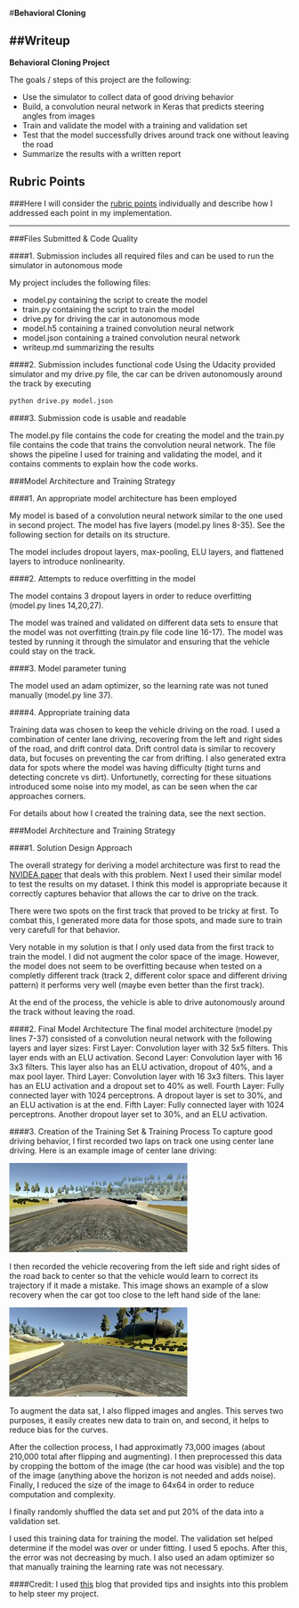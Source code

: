 #**Behavioral Cloning** 

##Writeup
---

**Behavioral Cloning Project**

The goals / steps of this project are the following:
* Use the simulator to collect data of good driving behavior
* Build, a convolution neural network in Keras that predicts steering angles from images
* Train and validate the model with a training and validation set
* Test that the model successfully drives around track one without leaving the road
* Summarize the results with a written report


[//]: # (Image References)
[centerLaneDriving]: ./examples/centerLaneDriving.jpg "Alt"
[errorControl]: ./examples/errorControl.jpg "Alt"
[noFlip]: ./examples/noFlip.jpg "Alt"
[yesFlip]: ./examples/yesFlip.jpg "Alt"

## Rubric Points
###Here I will consider the [rubric points](https://review.udacity.com/#!/rubrics/432/view) individually and describe how I addressed each point in my implementation.  

---
###Files Submitted & Code Quality

####1. Submission includes all required files and can be used to run the simulator in autonomous mode

My project includes the following files:
* model.py containing the script to create the model
* train.py containing the script to train the model
* drive.py for driving the car in autonomous mode
* model.h5 containing a trained convolution neural network 
* model.json containing a trained convolution neural network 
* writeup.md summarizing the results

####2. Submission includes functional code
Using the Udacity provided simulator and my drive.py file, the car can be driven autonomously around the track by executing 
```sh
python drive.py model.json
```

####3. Submission code is usable and readable

The model.py file contains the code for creating the model and the train.py file contains the code that trains the convolution neural network. The file shows the pipeline I used for training and validating the model, and it contains comments to explain how the code works.

###Model Architecture and Training Strategy

####1. An appropriate model architecture has been employed

My model is based of a convolution neural network similar to the one used in second project. The model has five layers (model.py lines 8-35). See the following section for details on its structure.

The model includes dropout layers, max-pooling, ELU layers, and flattened layers to introduce nonlinearity.

####2. Attempts to reduce overfitting in the model

The model contains 3 dropout layers in order to reduce overfitting (model.py lines 14,20,27). 

The model was trained and validated on different data sets to ensure that the model was not overfitting (train.py file code line 16-17). The model was tested by running it through the simulator and ensuring that the vehicle could stay on the track.

####3. Model parameter tuning

The model used an adam optimizer, so the learning rate was not tuned manually (model.py line 37).

####4. Appropriate training data

Training data was chosen to keep the vehicle driving on the road. I used a combination of center lane driving, recovering from the left and right sides of the road, and drift control data. Drift control data is similar to recovery data, but focuses on preventing the car from drifting. I also generated extra data for spots where the model was having difficulty (tight turns and detecting concrete vs dirt). Unfortunetly, correcting for these situations introduced some noise into my model, as can be seen when the car approaches corners.

For details about how I created the training data, see the next section. 

###Model Architecture and Training Strategy

####1. Solution Design Approach

The overall strategy for deriving a model architecture was first to read the [NVIDEA paper](http://images.nvidia.com/content/tegra/automotive/images/2016/solutions/pdf/end-to-end-dl-using-px.pdf) that deals with this problem. Next I used their similar model to test the results on my dataset. I think this model is appropriate because it correctly captures behavior that allows the car to drive on the track.

There were two spots on the first track that proved to be tricky at first. To combat this, I generated more data for those spots, and made sure to train very carefull for that behavior.

Very notable in my solution is that I only used data from the first track to train the model. I did not augment the color space of the image. However, the model does not seem to be overfitting because when tested on a completly different track (track 2, different color space and different driving pattern) it performs very well (maybe even better than the first track).  

At the end of the process, the vehicle is able to drive autonomously around the track without leaving the road.

####2. Final Model Architecture
The final model architecture (model.py lines 7-37) consisted of a convolution neural network with the following layers and layer sizes:
First Layer: Convolution layer with 32 5x5 filters. This layer ends with an ELU activation.
Second Layer: Convolution layer with 16 3x3 filters. This layer also has an ELU activation, dropout of 40%, and a max pool layer.
Third Layer: Convolution layer with 16 3x3 filters. This layer has an ELU activation and a dropout set to 40% as well.
Fourth Layer: Fully connected layer with 1024 perceptrons. A dropout layer is set to 30%, and an ELU activation is at the end.
Fifth Layer: Fully connected layer with 1024 perceptrons. Another dropout layer set to 30%, and an ELU activation.


####3. Creation of the Training Set & Training Process
To capture good driving behavior, I first recorded two laps on track one using center lane driving. Here is an example image of center lane driving:

![alt text][centerLaneDriving]


I then recorded the vehicle recovering from the left side and right sides of the road back to center so that the vehicle would learn to  correct its trajectory if it made a mistake. This image shows an example of a slow recovery when the car got too close to the left hand side of the lane:

![alt text][errorControl]


To augment the data sat, I also flipped images and angles. This serves two purposes, it easily creates new data to train on, and second, it helps to reduce bias for the curves.

After the collection process, I had approximatly 73,000 images (about 210,000 total after flipping and augmenting). I then preprocessed this data by cropping the bottom of the image (the car hood was visible) and the top of the image (anything above the horizon is not needed and adds noise). Finally, I reduced the size of the image to 64x64 in order to reduce computation and complexity.

I finally randomly shuffled the data set and put 20% of the data into a validation set. 

I used this training data for training the model. The validation set helped determine if the model was over or under fitting. I used 5 epochs. After this, the error was not decreasing by much. I also used an adam optimizer so that manually training the learning rate was not necessary.

####Credit:
I used [this](https://medium.com/@subodh.malgonde/teaching-a-car-to-mimic-your-driving-behaviour-c1f0ae543686#.de3l6yu4h) blog that provided tips and insights into this problem to help steer my project.
